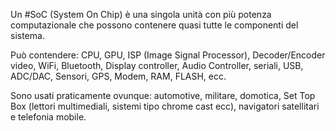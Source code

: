 Un #SoC (System On Chip) è una singola unità con più potenza computazionale che possono contenere quasi tutte le componenti del sistema. 

Può contendere: CPU, GPU, ISP (Image Signal Processor), Decoder/Encoder video, WiFi, Bluetooth, Display controller, Audio Controller, seriali, USB, ADC/DAC, Sensori, GPS, Modem, RAM, FLASH, ecc.

Sono usati praticamente ovunque: automotive, militare, domotica, Set Top Box (lettori multimediali, sistemi tipo chrome cast ecc), navigatori satellitari e telefonia mobile.